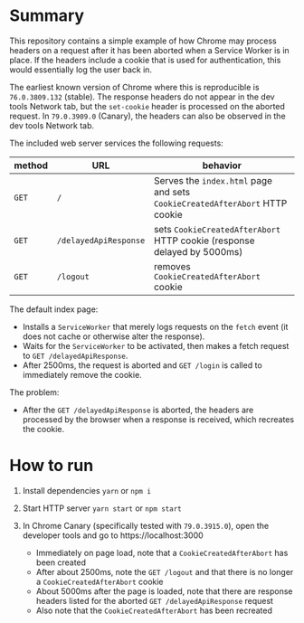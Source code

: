 # Summary

This repository contains a simple example of how Chrome may process headers on a request after it has been aborted when a Service Worker is in place. If the headers include a cookie that is used for authentication, this would essentially log the user back in.

The earliest known version of Chrome where this is reproducible is `76.0.3809.132` (stable). The response headers do not appear in the dev tools Network tab, but the `set-cookie` header is processed on the aborted request. In `79.0.3909.0` (Canary), the headers can also be observed in the dev tools Network tab.

The included web server services the following requests:

| method | URL | behavior |
| ------ | --- | -------- |
| `GET` | `/` | Serves the `index.html` page and sets `CookieCreatedAfterAbort` HTTP cookie |
| `GET` | `/delayedApiResponse` | sets `CookieCreatedAfterAbort` HTTP cookie (response delayed by 5000ms) |
| `GET` | `/logout` | removes `CookieCreatedAfterAbort` cookie |

The default index page:

* Installs a `ServiceWorker` that merely logs requests on the `fetch` event (it does not cache or otherwise alter the response).
* Waits for the `ServiceWorker` to be activated, then makes a fetch request to `GET /delayedApiResponse`.
* After 2500ms, the request is aborted and `GET /login` is called to immediately remove the cookie.

The problem:

* After the `GET /delayedApiResponse` is aborted, the headers are processed by the browser when a response is received, which recreates the cookie.

# How to run

1. Install dependencies
   `yarn` or `npm i`

1. Start HTTP server
   `yarn start` or `npm start`

1. In Chrome Canary (specifically tested with `79.0.3915.0`), open the developer tools and go to https://localhost:3000
   - Immediately on page load, note that a `CookieCreatedAfterAbort` has been created
   - After about 2500ms, note the `GET /logout` and that there is no longer a `CookieCreatedAfterAbort` cookie
   - About 5000ms after the page is loaded, note that there are response headers listed for the aborted `GET /delayedApiResponse` request
   - Also note that the `CookieCreatedAfterAbort` has been recreated
